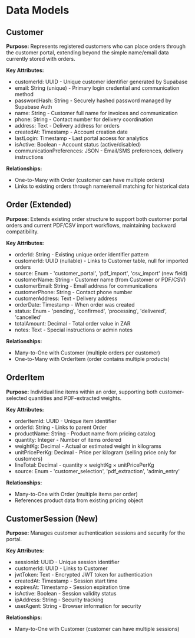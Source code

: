 # Data Models

## Customer

**Purpose:** Represents registered customers who can place orders through the customer portal, extending beyond the simple name/email data currently stored with orders.

**Key Attributes:**
- customerId: UUID - Unique customer identifier generated by Supabase
- email: String (unique) - Primary login credential and communication method
- passwordHash: String - Securely hashed password managed by Supabase Auth
- name: String - Customer full name for invoices and communication
- phone: String - Contact number for delivery coordination
- address: Text - Delivery address for orders
- createdAt: Timestamp - Account creation date
- lastLogin: Timestamp - Last portal access for analytics
- isActive: Boolean - Account status (active/disabled)
- communicationPreferences: JSON - Email/SMS preferences, delivery instructions

**Relationships:**
- One-to-Many with Order (customer can have multiple orders)
- Links to existing orders through name/email matching for historical data

## Order (Extended)

**Purpose:** Extends existing order structure to support both customer portal orders and current PDF/CSV import workflows, maintaining backward compatibility.

**Key Attributes:**
- orderId: String - Existing unique order identifier pattern
- customerId: UUID (nullable) - Links to Customer table, null for imported orders
- source: Enum - 'customer_portal', 'pdf_import', 'csv_import' (new field)
- customerName: String - Customer name (from Customer or PDF/CSV)
- customerEmail: String - Email address for communications
- customerPhone: String - Contact phone number
- customerAddress: Text - Delivery address
- orderDate: Timestamp - When order was created
- status: Enum - 'pending', 'confirmed', 'processing', 'delivered', 'cancelled'
- totalAmount: Decimal - Total order value in ZAR
- notes: Text - Special instructions or admin notes

**Relationships:**
- Many-to-One with Customer (multiple orders per customer)
- One-to-Many with OrderItem (order contains multiple products)

## OrderItem

**Purpose:** Individual line items within an order, supporting both customer-selected quantities and PDF-extracted weights.

**Key Attributes:**
- orderItemId: UUID - Unique item identifier
- orderId: String - Links to parent Order
- productName: String - Product name from pricing catalog
- quantity: Integer - Number of items ordered
- weightKg: Decimal - Actual or estimated weight in kilograms
- unitPricePerKg: Decimal - Price per kilogram (selling price only for customers)
- lineTotal: Decimal - quantity × weightKg × unitPricePerKg
- source: Enum - 'customer_selection', 'pdf_extraction', 'admin_entry'

**Relationships:**
- Many-to-One with Order (multiple items per order)
- References product data from existing pricing object

## CustomerSession (New)

**Purpose:** Manages customer authentication sessions and security for the portal.

**Key Attributes:**
- sessionId: UUID - Unique session identifier
- customerId: UUID - Links to Customer
- jwtToken: Text - Encrypted JWT token for authentication
- createdAt: Timestamp - Session start time
- expiresAt: Timestamp - Session expiration time
- isActive: Boolean - Session validity status
- ipAddress: String - Security tracking
- userAgent: String - Browser information for security

**Relationships:**
- Many-to-One with Customer (customer can have multiple sessions)
